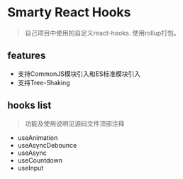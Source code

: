 # Smarty React Hooks

> 自己项目中使用的自定义react-hooks. 使用rollup打包。

## features
- 支持CommonJS模块引入和ES标准模块引入
- 支持Tree-Shaking

## hooks list
> 功能及使用说明见源码文件顶部注释  

- useAnimation
- useAsyncDebounce
- useAsync
- useCountdown
- useInput
